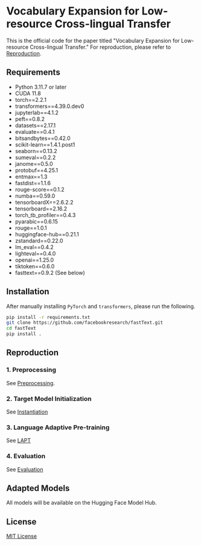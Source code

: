Vocabulary Expansion for Low-resource Cross-lingual Transfer
===

This is the official code for the paper titled "Vocabulary Expansion for Low-resource Cross-lingual Transfer." For reproduction, please refer to [Reproduction](#reproduction).

## Requirements
* Python 3.11.7 or later
* CUDA 11.8
* torch==2.2.1
* transformers==4.39.0.dev0
* jupyterlab==4.1.2
* peft==0.8.2
* datasets==2.17.1
* evaluate==0.4.1
* bitsandbytes==0.42.0
* scikit-learn==1.4.1.post1
* seaborn==0.13.2
* sumeval==0.2.2
* janome==0.5.0
* protobuf==4.25.1
* entmax==1.3
* fastdist==1.1.6
* rouge-score==0.1.2
* numba==0.59.0
* tensorboardX==2.6.2.2
* tensorboard==2.16.2
* torch_tb_profiler==0.4.3
* pyarabic==0.6.15
* rouge==1.0.1
* huggingface-hub==0.21.1
* zstandard==0.22.0
* lm_eval==0.4.2
* lighteval==0.4.0
* openai==1.25.0
* tiktoken==0.6.0
* fasttext==0.9.2 (See below)

## Installation
After manually installing `PyTorch` and `transformers`, please run the following.
```bash
pip install -r requirements.txt
git clone https://github.com/facebookresearch/fastText.git
cd fastText
pip install .
```

## Reproduction
### 1. Preprocessing
See [Preprocessing](./preprocessing/README.md).

### 2. Target Model Initialization
See [Instantiation](./instantiation/README.md)

### 3. Language Adaptive Pre-training
See [LAPT](./lapt/README.md)

### 4. Evaluation
See [Evaluation](./eval/README.md)

## Adapted Models
All models will be available on the Hugging Face Model Hub.

## License
[MIT License](./LICENSE)
